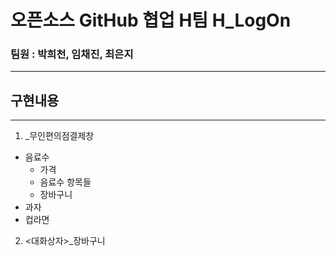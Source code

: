 # 오픈소스 GitHub 협업 H팀 H_LogOn

### 팀원 : 박희천, 임채진, 최은지
-------------------------------

## 구현내용
----------
1. <GUI>_무인편의점결제창
  
  * 음료수
    * 가격
    * 음료수 항목들
    * 장바구니
  * 과자
  * 컵라면
  
2. <대화상자>_장바구니
